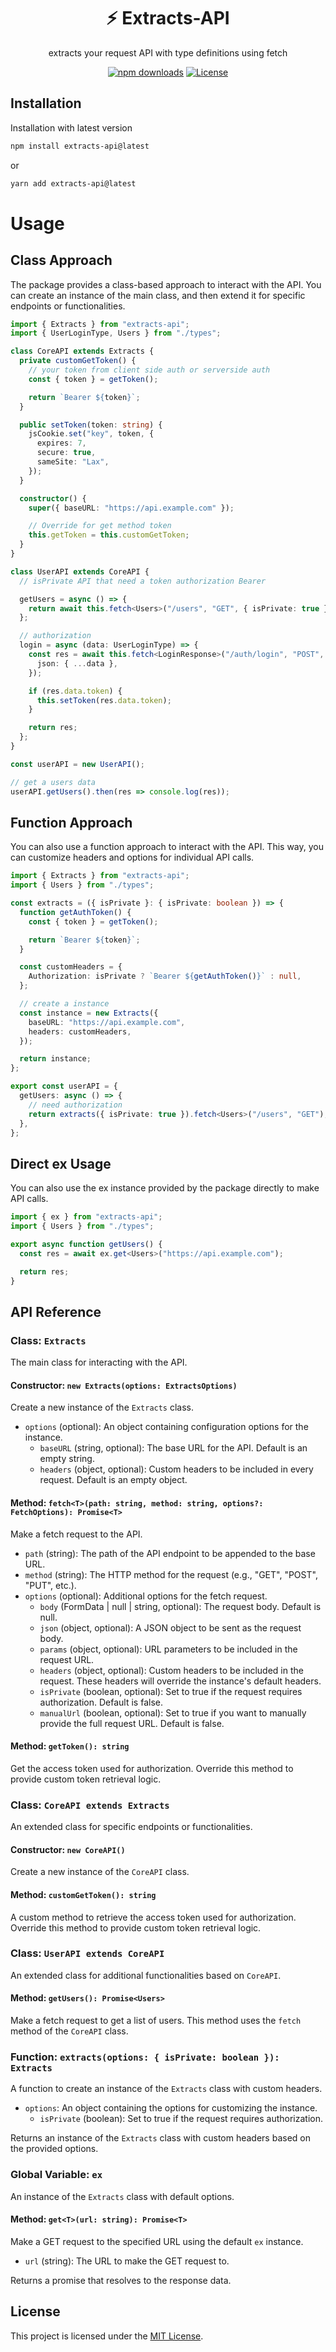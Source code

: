 <div align="center">
<h1>⚡️ Extracts-API</h1>
<p>extracts your request API with type definitions using fetch</p>
</div>

<div align="center">

[![npm downloads](https://img.shields.io/npm/dw/extracts-api)](https://www.npmjs.com/package/extracts-api/v/latest)
[![License](https://img.shields.io/github/license/ioofy/extracts)](https://github.com/ioofy/extracts-aip/blob/main/LICENSE)

</div>

## Installation

Installation with latest version

```bash
npm install extracts-api@latest
```

or

```bash
yarn add extracts-api@latest
```

# Usage

## Class Approach

The package provides a class-based approach to interact with the API. You can create an instance of the main class, and then extend it for specific endpoints or functionalities.

```ts
import { Extracts } from "extracts-api";
import { UserLoginType, Users } from "./types";

class CoreAPI extends Extracts {
  private customGetToken() {
    // your token from client side auth or serverside auth
    const { token } = getToken();

    return `Bearer ${token}`;
  }

  public setToken(token: string) {
    jsCookie.set("key", token, {
      expires: 7,
      secure: true,
      sameSite: "Lax",
    });
  }

  constructor() {
    super({ baseURL: "https://api.example.com" });

    // Override for get method token
    this.getToken = this.customGetToken;
  }
}

class UserAPI extends CoreAPI {
  // isPrivate API that need a token authorization Bearer

  getUsers = async () => {
    return await this.fetch<Users>("/users", "GET", { isPrivate: true });
  };

  // authorization
  login = async (data: UserLoginType) => {
    const res = await this.fetch<LoginResponse>("/auth/login", "POST", {
      json: { ...data },
    });

    if (res.data.token) {
      this.setToken(res.data.token);
    }

    return res;
  };
}

const userAPI = new UserAPI();

// get a users data
userAPI.getUsers().then(res => console.log(res));
```

## Function Approach

You can also use a function approach to interact with the API. This way, you can customize headers and options for individual API calls.

```ts
import { Extracts } from "extracts-api";
import { Users } from "./types";

const extracts = ({ isPrivate }: { isPrivate: boolean }) => {
  function getAuthToken() {
    const { token } = getToken();

    return `Bearer ${token}`;
  }

  const customHeaders = {
    Authorization: isPrivate ? `Bearer ${getAuthToken()}` : null,
  };

  // create a instance
  const instance = new Extracts({
    baseURL: "https://api.example.com",
    headers: customHeaders,
  });

  return instance;
};

export const userAPI = {
  getUsers: async () => {
    // need authorization
    return extracts({ isPrivate: true }).fetch<Users>("/users", "GET");
  },
};
```

## Direct ex Usage

You can also use the ex instance provided by the package directly to make API calls.

```ts
import { ex } from "extracts-api";
import { Users } from "./types";

export async function getUsers() {
  const res = await ex.get<Users>("https://api.example.com");

  return res;
}
```

## API Reference

### Class: `Extracts`

The main class for interacting with the API.

#### Constructor: `new Extracts(options: ExtractsOptions)`

Create a new instance of the `Extracts` class.

- `options` (optional): An object containing configuration options for the instance.
  - `baseURL` (string, optional): The base URL for the API. Default is an empty string.
  - `headers` (object, optional): Custom headers to be included in every request. Default is an empty object.

#### Method: `fetch<T>(path: string, method: string, options?: FetchOptions): Promise<T>`

Make a fetch request to the API.

- `path` (string): The path of the API endpoint to be appended to the base URL.
- `method` (string): The HTTP method for the request (e.g., "GET", "POST", "PUT", etc.).
- `options` (optional): Additional options for the fetch request.
  - `body` (FormData | null | string, optional): The request body. Default is null.
  - `json` (object, optional): A JSON object to be sent as the request body.
  - `params` (object, optional): URL parameters to be included in the request URL.
  - `headers` (object, optional): Custom headers to be included in the request. These headers will override the instance's default headers.
  - `isPrivate` (boolean, optional): Set to true if the request requires authorization. Default is false.
  - `manualUrl` (boolean, optional): Set to true if you want to manually provide the full request URL. Default is false.

#### Method: `getToken(): string`

Get the access token used for authorization. Override this method to provide custom token retrieval logic.

### Class: `CoreAPI extends Extracts`

An extended class for specific endpoints or functionalities.

#### Constructor: `new CoreAPI()`

Create a new instance of the `CoreAPI` class.

#### Method: `customGetToken(): string`

A custom method to retrieve the access token used for authorization. Override this method to provide custom token retrieval logic.

### Class: `UserAPI extends CoreAPI`

An extended class for additional functionalities based on `CoreAPI`.

#### Method: `getUsers(): Promise<Users>`

Make a fetch request to get a list of users. This method uses the `fetch` method of the `CoreAPI` class.

### Function: `extracts(options: { isPrivate: boolean }): Extracts`

A function to create an instance of the `Extracts` class with custom headers.

- `options`: An object containing the options for customizing the instance.
  - `isPrivate` (boolean): Set to true if the request requires authorization.

Returns an instance of the `Extracts` class with custom headers based on the provided options.

### Global Variable: `ex`

An instance of the `Extracts` class with default options.

#### Method: `get<T>(url: string): Promise<T>`

Make a GET request to the specified URL using the default `ex` instance.

- `url` (string): The URL to make the GET request to.

Returns a promise that resolves to the response data.

## License

This project is licensed under the [MIT License](./LICENSE).
